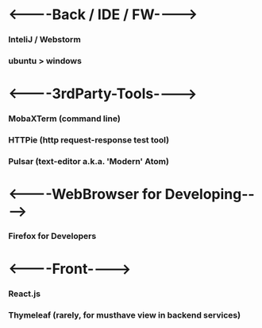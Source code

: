 # <----Back / IDE / FW---->
### InteliJ / Webstorm
### ubuntu > windows

# <----3rdParty-Tools---->
### MobaXTerm (command line)
### HTTPie (http request-response test tool)
### Pulsar (text-editor a.k.a. 'Modern' Atom)

# <----WebBrowser for Developing---->
### Firefox for Developers

# <----Front---->
### React.js
### Thymeleaf (rarely, for musthave view in backend services)



